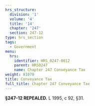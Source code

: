 ```yaml
---
hrs_structure:
  division: '1'
  volume: '4'
  title: '14'
  chapter: '247'
  section: 247-12
type: hrs_section
tags:
  - Government
menu:
  hrs:
    identifier: HRS_0247-0012
    parent: HRS0247
    name: Chapter 247 Conveyance Tax
weight: 81070
title: Conveyance Tax
full_title: Chapter 247 Conveyance Tax
---
```

**§247-12 REPEALED.** L 1995, c 92, §31.